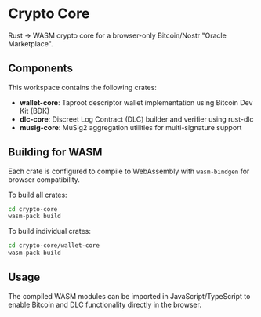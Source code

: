 # Crypto Core

Rust → WASM crypto core for a browser-only Bitcoin/Nostr "Oracle Marketplace".

## Components

This workspace contains the following crates:

- **wallet-core**: Taproot descriptor wallet implementation using Bitcoin Dev Kit (BDK)
- **dlc-core**: Discreet Log Contract (DLC) builder and verifier using rust-dlc
- **musig-core**: MuSig2 aggregation utilities for multi-signature support

## Building for WASM

Each crate is configured to compile to WebAssembly with `wasm-bindgen` for browser compatibility.

To build all crates:

```bash
cd crypto-core
wasm-pack build
```

To build individual crates:

```bash
cd crypto-core/wallet-core
wasm-pack build
```

## Usage

The compiled WASM modules can be imported in JavaScript/TypeScript to enable Bitcoin and DLC functionality directly in the browser. 
